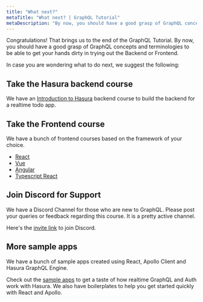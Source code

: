 ```yaml
---
title: "What next?"
metaTitle: "What next? | GraphQL Tutorial"
metaDescription: "By now, you should have a good grasp of GraphQL concepts and terminologies to be able to get your hands dirty in trying out the Backend or Frontend."
---
```


Congratulations! That brings us to the end of the GraphQL Tutorial. By now, you should have a good grasp of GraphQL concepts and terminologies to be able to get your hands dirty in trying out the Backend or Frontend.

In case you are wondering what to do next, we suggest the following:

## Take the Hasura backend course

We have an [Introduction to Hasura](https://hasura.io/learn/graphql/hasura/introduction/) backend course to build the backend for a realtime todo app.

## Take the Frontend course

We have a bunch of frontend courses based on the framework of your choice.
- [React](https://hasura.io/learn/graphql/react/introduction/)
- [Vue](https://hasura.io/learn/graphql/vue/introduction/)
- [Angular](https://hasura.io/learn/graphql/angular-apollo/introduction/)
- [Typescript React](https://hasura.io/learn/graphql/typescript-react-apollo/introduction/)

## Join Discord for Support

We have a Discord Channel for those who are new to GraphQL. Please post your queries or feedback regarding this course. It is a pretty active channel.

Here's the [invite link](https://discord.com/invite/hasura) to join Discord.

## More sample apps

We have a bunch of sample apps created using React, Apollo Client and Hasura GraphQL Engine.

Check out the [sample apps](https://hasura.io/sample-apps) to get a taste of how realtime GraphQL and Auth work with Hasura. We also have boilerplates to help you get started quickly with React and Apollo.
